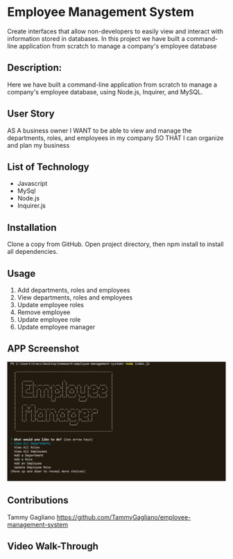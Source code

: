 # Employee Management System 
Create interfaces that allow non-developers to easily view and interact with information stored in databases. In this project we have built a command-line application from scratch to manage a company's employee database

## Description: 
Here we have built a command-line application from scratch to manage a company's employee database, using Node.js, Inquirer, and MySQL.

## User Story
AS A business owner
I WANT to be able to view and manage the departments, roles, and employees in my company
SO THAT I can organize and plan my business

## List of Technology
- Javascript
- MySql
- Node.js
- Inquirer.js

## Installation 
Clone a copy from GitHub. 
Open project directory, then npm install to install all dependencies.

## Usage 
1. Add departments, roles and employees
2. View departments, roles and employees
3. Update employee roles
4. Remove employee
5. Update employee role
6. Update employee manager

## APP Screenshot

![Employee Management System](./eescreenshot.png)
## Contributions
Tammy Gagliano 
https://github.com/TammyGagliano/employee-management-system

## Video Walk-Through

